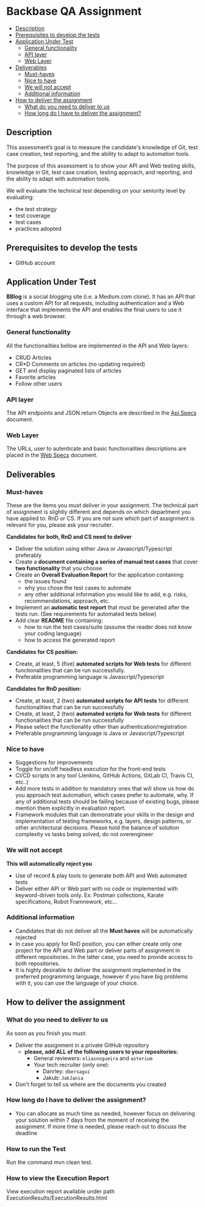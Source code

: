 # Backbase QA Assignment

* [Description](#description)
* [Prerequisites to develop the tests](#prerequisites-to-develop-the-tests)
* [Application Under Test](#application-under-test)
  * [General functionality](#general-functionality) 
  * [API layer](#api-layer)
  * [Web Layer](#web-layer)
* [Deliverables](#deliverables)
  * [Must-haves](#must-haves)
  * [Nice to have](#nice-to-have)
  * [We will not accept](#we-will-not-accept)
  * [Additional information](#additional-information)
* [How to deliver the assignment](how-to-deliver-the-assignment)
  * [What do you need to deliver to us](#what-do-you-need-to-deliver-to-us)
  * [How long do I have to deliver the assignment?](#how-long-do-i-have-to-deliver-the-assignment)
 

##  Description

This assessment’s goal is to measure the candidate's knowledge of Git, test case creation, test reporting, and the ability to adapt to automation tools.

The purpose of this assessment is to show your API and Web testing skills, knowledge in Git, test case creation, testing approach, and reporting, and the ability to adapt with automation tools.

We will evaluate the technical test depending on your seniority level by evaluating:

* the test strategy
* test coverage
* test cases
* practices adopted

## Prerequisites to develop the tests
- GitHub account

## Application Under Test

**BBlog** is a social blogging site (i.e. a Medium.com clone).
It has an API that uses a custom API for all requests, including authentication and a Web interface that implements the API and enables the final users to use it through a web browser.

### General functionality

All the functionalities bellow are implemented in the API and Web layers:

- CRUD Articles
- CR*D Comments on articles (no updating required)
- GET and display paginated lists of articles
- Favorite articles
- Follow other users

### API layer

The API endpoints and JSON return Objects are described in the [Api Specs](api-specs.md) document.

### Web Layer

The URLs, user to autenticate and basic functionalities descriptions are placed in the [Web Specs](web-specs.md) document.

## Deliverables

### Must-haves

These are the items you must deliver in your assignment. The technical part of assignment is slightly different and depends on which department you have applied to: RnD or CS.
If you are not sure which part of assignment is relevant for you, please ask your recruiter. 

**Candidates for both, RnD and CS need to deliver**
* Deliver the solution using either Java or Javascript/Typescript preferably 
* Create a **document containing a series of manual test cases** that cover **two functionality** that you choose
* Create an **Overall Evaluation Report** for the application containing:
   * the issues found
   * why you chose the test cases to automate
   * any other additional information you would like to add, e.g. risks, recommendations, approach, etc.
* Implement an **automatic test report** that must be generated after the tests run. (See requirements for automated tests below)
* Add clear **README** file containing:
  * how to run the test cases/suite (assume the reader does not know your coding language)
  * how to access the generated report
  
**Candidates for CS position:**
  * Create, at least, 5 (five) **automated scripts for Web tests** for different functionalities that can be run successfully.
  * Preferable programming language is Javascript/Typescript
 
**Candidates for RnD position:**
  * Create, at least, 2 (two) **automated scripts for API tests** for different functionalities that can be run successfully
  * Create, at least, 2 (two) **automated scripts for Web tests** for different functionalities that can be run successfully
  * Please select the functionality other than authentication/registration
  * Preferable programming language is Java or Javascript/Typescript
  

  
### Nice to have
* Suggestions for improvements
* Toggle for on/off headless execution for the front-end tests
* CI/CD scripts in any tool (Jenkins, GitHub Actions, GitLab CI, Travis CI, etc..)
* Add more tests in addition to mandatory ones that will show us how do you approach test automation, which cases prefer to automate, why.
If any of additional tests should be failing because of existing bugs, please mention them explicitly in evaluation report. 
* Framework modules that can demonstrate your skills in the design and implementation of testing frameworks, e.g. layers, design patterns, or other architectural decisions. Please hold the balance of solution complexity vs tasks being solved, do not overengineer

### We will not accept
**This will automatically reject you**

* Use of record & play tools to generate both API and Web automated tests
* Deliver either API or Web part with no code or implemented with keyword-driven tools only. Ex: Postman collections, Karate specifications, Robot Framnework, etc...

### Additional information
* Candidates that do not deliver all the **Must haves** will be automatically rejected
* In case you apply for RnD position, you can either create only one project for the API and Web part or deliver parts of assignment in different repositories. In the latter case, you need to provide access to both repositories. 
* It is highly desirable to deliver the assignment implemented in the preferred programming language, however if you have big problems with it, you can use the language of your choice.

## How to deliver the assignment

### What do you need to deliver to us
As soon as you finish you must:

* Deliver the assignment in a private GitHub repository
  * **please, add ALL of the following users to your repositories:** 
     * General reviewers: `eliasnogueira` and `asterium`
     * Your tech recruiter (only one):
       * Danrley: `dbersagui`
       * Jakub: `JakJania`
* Don't forget to tell us where are the documents you created

### How long do I have to deliver the assignment?

* You can allocate as much time as needed, however focus on delivering your solution within 7 days from the moment of receiving the assignment. If more time is needed, please reach out to discuss the deadline

### How to run the Test
Run the command mvn clean test.

### How to view the Execution Report
View execution report available under path ExecutionResults/ExecutionResults.html
